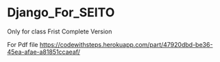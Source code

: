 # Django_For_SEITO
Only for class
Frist
Complete Version

For Pdf file
https://codewithsteps.herokuapp.com/part/47920dbd-be36-45ea-afae-a81851ccaeaf/
